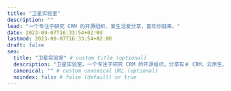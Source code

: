 ```yaml
---
title: "卫星实验室"
description: ""
lead: "一个专注于研究 CRM 的开源组织，爱生活爱分享，喜欢你就来。"
date: 2023-09-07T16:33:54+02:00
lastmod: 2023-09-07T16:33:54+02:00
draft: false
seo:
  title: "卫星实验室" # custom title (optional)
  description: "卫星实验室，一个专注于研究 CRM 的开源组织，分享有关 CRM、云原生、平台工程技术" # custom description (recommended)
  canonical: "" # custom canonical URL (optional)
  noindex: false # false (default) or true
---
```

